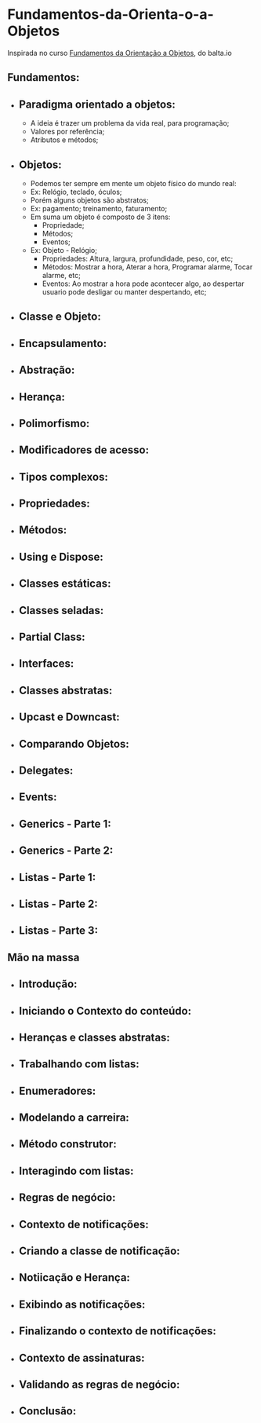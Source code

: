 # Fundamentos-da-Orienta-o-a-Objetos
Inspirada no curso [ Fundamentos da Orientação a Objetos](https://balta.io/player/assistir/08317b43-0ff7-41e1-9d9e-736e5980f0d2), do balta.io
## Fundamentos:
- ## Paradigma orientado a objetos:
  - A ideia é trazer um problema da vida real, para programação;
  - Valores por referência;
  - Atributos e métodos;
- ## Objetos:
  - Podemos ter sempre em mente um objeto físico do mundo real:
  - Ex: Relógio, teclado, óculos;
  - Porém alguns objetos são abstratos;
  - Ex: pagamento; treinamento, faturamento;
  - Em suma um objeto é composto de 3 itens:
    - Propriedade;
    - Métodos;
    - Eventos;
  - Ex: Objeto - Relógio;
    - Propriedades: Altura, largura, profundidade, peso, cor, etc;
    - Métodos: Mostrar a hora, Aterar a hora, Programar alarme, Tocar alarme, etc;
    - Eventos: Ao mostrar a hora pode acontecer algo, ao despertar usuario pode desligar ou manter despertando, etc;
- ## Classe e Objeto:
- ## Encapsulamento:
- ## Abstração:
- ## Herança:
- ## Polimorfismo:
- ## Modificadores de acesso:
- ## Tipos complexos:
- ## Propriedades:
- ## Métodos:
- ## Using e Dispose:
- ## Classes estáticas:
- ## Classes seladas:
- ## Partial Class:
- ## Interfaces:
- ## Classes abstratas:
- ## Upcast e Downcast:
- ## Comparando Objetos:
- ## Delegates:
- ## Events:
- ## Generics - Parte 1:
- ## Generics - Parte 2:
- ## Listas - Parte 1:
- ## Listas - Parte 2:
- ## Listas - Parte 3:

## Mão na massa
- ## Introdução:
- ## Iniciando o Contexto do conteúdo:
- ## Heranças e classes abstratas:
- ## Trabalhando com listas:
- ## Enumeradores:
- ## Modelando a carreira:
- ## Método construtor:
- ## Interagindo com listas:
- ## Regras de negócio:
- ## Contexto de notificações:
- ## Criando a classe de notificação:
- ## Notiicação e Herança:
- ## Exibindo as notificações:
- ## Finalizando o contexto de notificações:
- ## Contexto de assinaturas:
- ## Validando as regras de negócio:
- ## Conclusão:
